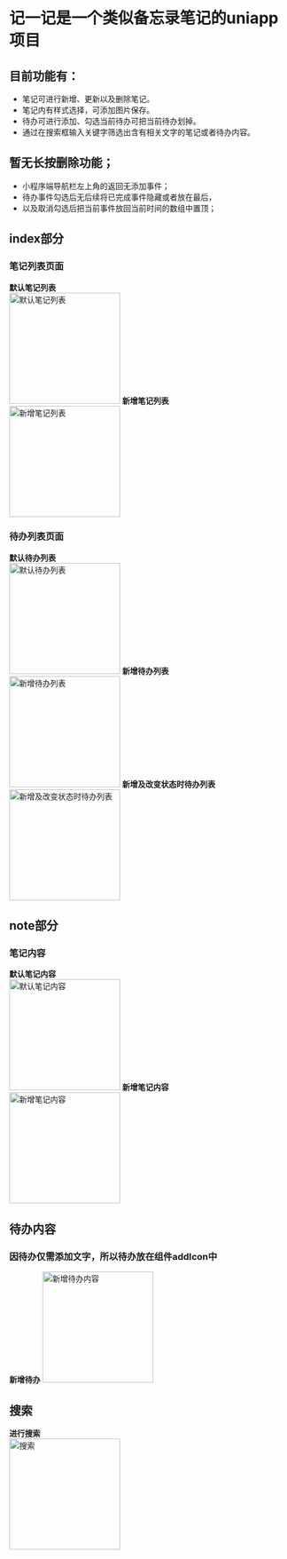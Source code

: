 # 记一记是一个类似备忘录笔记的uniapp项目
## 目前功能有：
* 笔记可进行新增、更新以及删除笔记。  
* 笔记内有样式选择，可添加图片保存。  
* 待办可进行添加、勾选当前待办可把当前待办划掉。  
* 通过在搜索框输入关键字筛选出含有相关文字的笔记或者待办内容。  

## 暂无长按删除功能；
* 小程序端导航栏左上角的返回无添加事件；  
* 待办事件勾选后无后续将已完成事件隐藏或者放在最后，  
* 以及取消勾选后把当前事件放回当前时间的数组中置顶；  

## index部分  
### 笔记列表页面 
**默认笔记列表**  
<img src="https://github.com/nzcBevis/rememberIt/raw/0428fd93a32a4314d3c8caa9b59875918c958c02/static/images/screenshot/defaultNoteList.jpg" alt="默认笔记列表" width="200" heigth="300">
**新增笔记列表**  
<img src="https://github.com/nzcBevis/rememberIt/raw/0428fd93a32a4314d3c8caa9b59875918c958c02/static/images/screenshot/newNoteList.jpg" alt="新增笔记列表" width="200" heigth="300">

### 待办列表页面  
**默认待办列表**  
<img src="https://github.com/nzcBevis/rememberIt/raw/0428fd93a32a4314d3c8caa9b59875918c958c02/static/images/screenshot/defaultToDoList.jpg" alt="默认待办列表" width="200" heigth="300">
**新增待办列表**  
<img src="https://github.com/nzcBevis/rememberIt/raw/0428fd93a32a4314d3c8caa9b59875918c958c02/static/images/screenshot/newToDoList.jpg" alt="新增待办列表" width="200" heigth="300">
**新增及改变状态时待办列表**  
<img src="https://github.com/nzcBevis/rememberIt/raw/0428fd93a32a4314d3c8caa9b59875918c958c02/static/images/screenshot/newToDoList%26changestatus.jpg" alt="新增及改变状态时待办列表" width="200" heigth="300">

## note部分  
### 笔记内容  
**默认笔记内容**  
<img src="https://github.com/nzcBevis/rememberIt/raw/0428fd93a32a4314d3c8caa9b59875918c958c02/static/images/screenshot/defaultNote.jpg" alt="默认笔记内容" width="200" heigth="300">
**新增笔记内容**   
<img src="https://github.com/nzcBevis/rememberIt/raw/0428fd93a32a4314d3c8caa9b59875918c958c02/static/images/screenshot/addNote.jpg" alt="新增笔记内容" width="200" heigth="300">

## 待办内容
### 因待办仅需添加文字，所以待办放在组件addIcon中  
**新增待办**
<img src="https://github.com/nzcBevis/rememberIt/raw/0428fd93a32a4314d3c8caa9b59875918c958c02/static/images/screenshot/addToDo.jpg" alt="新增待办内容" width="200" heigth="300">

## 搜索  
**进行搜索**  
<img src="https://github.com/nzcBevis/rememberIt/raw/0428fd93a32a4314d3c8caa9b59875918c958c02/static/images/screenshot/search.jpg" alt="搜索" width="200" heigth="300">
